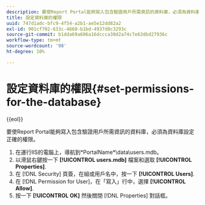 ```yaml
---
description: 要使Report Portal能夠寫入包含驗證用戶所需資訊的資料庫，必須為資料庫設定正確的權限。
title: 設定資料庫的權限
uuid: 747d1adc-bfc9-4f54-a2b1-ae5e12dd82a2
exl-id: 901cf702-633c-4660-b1bd-4937d0c3293c
source-git-commit: b1dda69a606a16dccca30d2a74c7e63dbd27936c
workflow-type: tm+mt
source-wordcount: '98'
ht-degree: 10%

---
```


# 設定資料庫的權限{#set-permissions-for-the-database}

{{eol}}

要使Report Portal能夠寫入包含驗證用戶所需資訊的資料庫，必須為資料庫設定正確的權限。

1. 在運行IIS的電腦上，導航到\*PortalName*\data\users.mdb。
1. 以滑鼠右鍵按一下 **[!UICONTROL users.mdb]** 檔案和選取 **[!UICONTROL Properties]**.
1. 在 [!DNL Security] 頁簽，在組或用戶名中，按一下 **[!UICONTROL Users]**.
1. 在 [!DNL Permission for User]，在「寫入」行中，選擇 **[!UICONTROL Allow]**.
1. 按一下 **[!UICONTROL OK]** 然後關閉 [!DNL Properties] 對話框。
